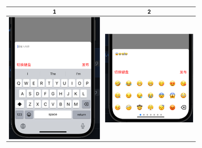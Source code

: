 1|2
------------ | -------------
![1](./Snipaste_2023-06-12_17-31-13.png) | ![2](./Snipaste_2023-06-12_17-31-27.png) 
 